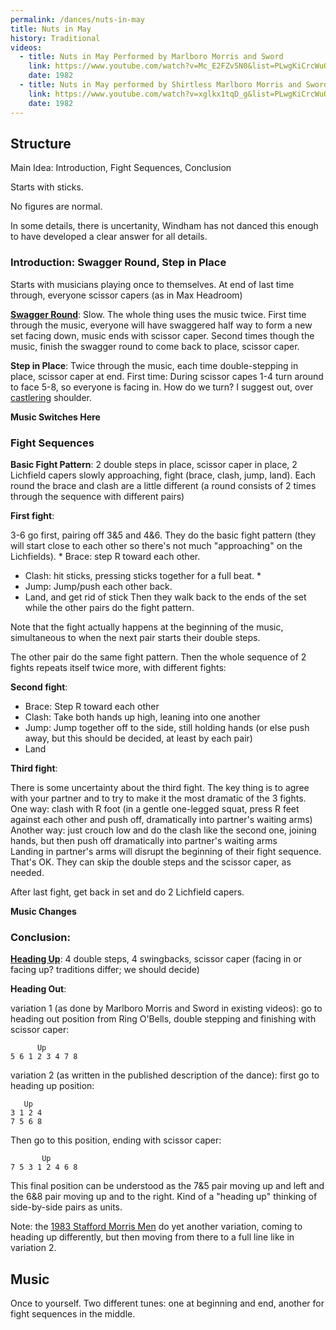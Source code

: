 ```yaml
---
permalink: /dances/nuts-in-may
title: Nuts in May
history: Traditional
videos:
  - title: Nuts in May Performed by Marlboro Morris and Sword
    link: https://www.youtube.com/watch?v=Mc_E2FZv5N0&list=PLwgKiCrcWuOZdjakry8xtHlkLF5fcZ8SC&index=31
    date: 1982
  - title: Nuts in May performed by Shirtless Marlboro Morris and Sword
    link: https://www.youtube.com/watch?v=xglkx1tqD_g&list=PLwgKiCrcWuOZdjakry8xtHlkLF5fcZ8SC&index=32
    date: 1982
---
```


## Structure

Main Idea: Introduction, Fight Sequences, Conclusion

Starts with sticks.  

No figures are normal.

In some details, there is uncertanity, Windham has not danced this enough to have developed a clear answer for all details.

### Introduction: Swagger Round, Step in Place

Starts with musicians playing once to themselves.  At end of last time through, everyone scissor capers (as in Max Headroom)

**[Swagger Round](/figures#swagger-round)**: Slow.  The whole thing uses the music twice.  First time through the music, everyone will have swaggered half way to form a new set facing down, music ends with scissor caper.  Second times though the music, finish the swagger round to come back to place, scissor caper. 

**Step in Place**: Twice through the music, each time double-stepping in place, scissor caper at end.  First time: During scissor capes 1-4 turn around to face 5-8, so everyone is facing in.  How do we turn?  I suggest out, over [castlering](/figures#castlering-foot) shoulder.  

**Music Switches Here**

### Fight Sequences

**Basic Fight Pattern**: 2 double steps in place, scissor caper in place, 2 Lichfield capers slowly approaching, fight (brace, clash, jump, land).  Each round the brace and clash are a little different (a round consists of 2 times through the sequence with different pairs)

**First fight**:

3-6 go first, pairing off 3&5 and 4&6.   They do the basic fight pattern (they will start close to each other so there's not much "approaching" on the Lichfields).  * Brace: step R toward each other.  
* Clash: hit sticks, pressing sticks together for a full beat.  *
* Jump: Jump/push each other back.  
* Land, and get rid of stick
Then they walk back to the ends of the set while the other pairs do the fight pattern.

Note that the fight actually happens at the beginning of the music, simultaneous to when the next pair starts their double steps.

The other pair do the same fight pattern.  Then the whole sequence of 2 fights repeats itself twice more, with different fights:

**Second fight**:

* Brace: Step R toward each other
* Clash: Take both hands up high, leaning into one another
* Jump: Jump together off to the side, still holding hands (or else push away, but this should be decided, at least by each pair)
* Land

**Third fight**:

There is some uncertainty about the third fight.  The key thing is to agree with your partner and to try to make it the most dramatic of the 3 fights.<br>
One way: clash with R foot (in a gentle one-legged squat, press R feet against each other and push off, dramatically into partner's waiting arms)<br>
Another way: just crouch low and do the clash like the second one, joining hands, but then push off dramatically into partner's waiting arms<br>
Landing in partner's arms will disrupt the beginning of their fight sequence.  That's OK.  They can skip the double steps and the scissor caper, as needed.

After last fight, get back in set and do 2 Lichfield capers.

**Music Changes**

### Conclusion:

**[Heading Up](/figures#heading-up)**: 4 double steps, 4 swingbacks, scissor caper (facing in or facing up?  traditions differ; we should decide)

**Heading Out**: 

variation 1 (as done by Marlboro Morris and Sword in existing videos): go to heading out position from Ring O'Bells, double stepping and finishing with scissor caper:
```
      Up
5 6 1 2 3 4 7 8
```

variation 2 (as written in the published description of the dance): first go to heading up position:

```
   Up
3 1 2 4
7 5 6 8
```
Then go to this position, ending with scissor caper:
```
       Up
7 5 3 1 2 4 6 8
```
This final position can be understood as the 7&5 pair moving up and left and the 6&8 pair moving up and to the right.  Kind of a "heading up" thinking of side-by-side pairs as units.

Note: the [1983 Stafford Morris Men](https://www.youtube.com/watch?v=MClbjr2ZTM0) do yet another variation, coming to heading up differently, but then moving from there to a full line like in variation 2.


## Music

Once to yourself.  Two different tunes: one at beginning and end, another for fight sequences in the middle.
